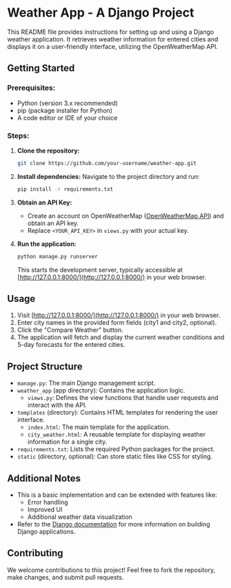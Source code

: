 # Weather App - A Django Project

This README file provides instructions for setting up and using a Django weather application. It retrieves weather information for entered cities and displays it on a user-friendly interface, utilizing the OpenWeatherMap API.

## Getting Started

### Prerequisites:
- Python (version 3.x recommended)
- pip (package installer for Python)
- A code editor or IDE of your choice

### Steps:
1. **Clone the repository:**
    ```bash
    git clone https://github.com/your-username/weather-app.git
    ```

2. **Install dependencies:**
   Navigate to the project directory and run:
    ```bash
    pip install -r requirements.txt
    ```

3. **Obtain an API Key:**
   - Create an account on OpenWeatherMap ([OpenWeatherMap API](https://openweathermap.org/api)) and obtain an API key.
   - Replace `<YOUR_API_KEY>` in `views.py` with your actual key.

4. **Run the application:**
    ```bash
    python manage.py runserver
    ```
   This starts the development server, typically accessible at [http://127.0.0.1:8000/](http://127.0.0.1:8000/) in your web browser.

## Usage

1. Visit [http://127.0.0.1:8000/](http://127.0.0.1:8000/) in your web browser.
2. Enter city names in the provided form fields (city1 and city2, optional).
3. Click the "Compare Weather" button.
4. The application will fetch and display the current weather conditions and 5-day forecasts for the entered cities.

## Project Structure
- `manage.py`: The main Django management script.
- `weather_app` (app directory): Contains the application logic.
  - `views.py`: Defines the view functions that handle user requests and interact with the API.
- `templates` (directory): Contains HTML templates for rendering the user interface.
  - `index.html`: The main template for the application.
  - `city_weather.html`: A reusable template for displaying weather information for a single city.
- `requirements.txt`: Lists the required Python packages for the project.
- `static` (directory, optional): Can store static files like CSS for styling.

## Additional Notes
- This is a basic implementation and can be extended with features like:
  - Error handling
  - Improved UI
  - Additional weather data visualization
- Refer to the [Django documentation](https://docs.djangoproject.com/en/5.0/) for more information on building Django applications.

## Contributing
We welcome contributions to this project! Feel free to fork the repository, make changes, and submit pull requests.
